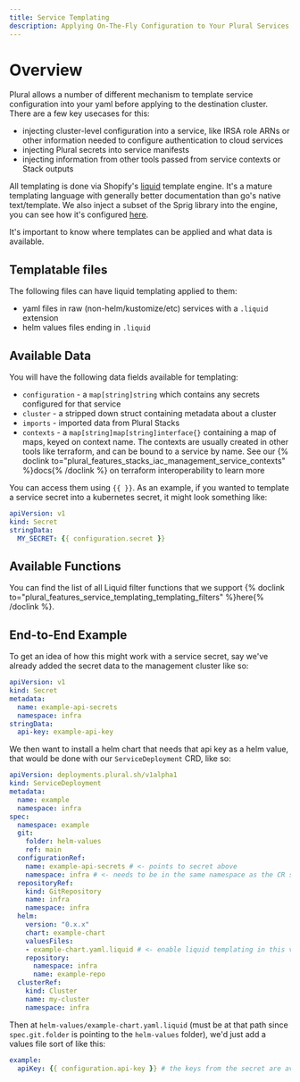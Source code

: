 ```yaml
---
title: Service Templating
description: Applying On-The-Fly Configuration to Your Plural Services
---
```

# Overview

Plural allows a number of different mechanism to template service configuration into your yaml before applying to the destination cluster. There are a few key usecases for this:

- injecting cluster-level configuration into a service, like IRSA role ARNs or other information needed to configure authentication to cloud services
- injecting Plural secrets into service manifests
- injecting information from other tools passed from service contexts or Stack outputs

All templating is done via Shopify's [liquid](https://shopify.github.io/liquid/) template engine. It's a mature templating language with generally better documentation than go's native text/template. We also inject a subset of the Sprig library into the engine, you can see how it's configured [here](https://github.com/pluralsh/deployment-operator/blob/main/pkg/manifests/template/raw.go#L22).

It's important to know where templates can be applied and what data is available.

## Templatable files

The following files can have liquid templating applied to them:

- yaml files in raw (non-helm/kustomize/etc) services with a `.liquid` extension
- helm values files ending in `.liquid`


## Available Data

You will have the following data fields available for templating:

- `configuration` - a `map[string]string` which contains any secrets configured for that service
- `cluster` - a stripped down struct containing metadata about a cluster
- `imports` - imported data from Plural Stacks
- `contexts` - a `map[string]map[string]interface{}` containing a map of maps, keyed on context name. The contexts are usually created in other tools like terraform, and can be bound to a service by name. See our {% doclink to="plural_features_stacks_iac_management_service_contexts" %}docs{% /doclink %} on terraform interoperability to learn more

You can access them using `{{ }}`. As an example, if you wanted to template a service secret into a kubernetes secret, it might look something like:

```yaml
apiVersion: v1
kind: Secret
stringData:
  MY_SECRET: {{ configuration.secret }}
```

## Available Functions

You can find the list of all Liquid filter functions that we support {% doclink to="plural_features_service_templating_templating_filters" %}here{% /doclink %}.

## End-to-End Example

To get an idea of how this might work with a service secret, say we've already added the secret data to the management cluster like so:

```yaml
apiVersion: v1
kind: Secret
metadata:
  name: example-api-secrets
  namespace: infra
stringData:
  api-key: example-api-key
```

We then want to install a helm chart that needs that api key as a helm value, that would be done with our `ServiceDeployment` CRD, like so:

```yaml
apiVersion: deployments.plural.sh/v1alpha1
kind: ServiceDeployment
metadata:
  name: example
  namespace: infra
spec:
  namespace: example
  git:
    folder: helm-values
    ref: main
  configurationRef:
    name: example-api-secrets # <- points to secret above
    namespace: infra # <- needs to be in the same namespace as the CR since we need to set a k8s owner reference
  repositoryRef:
    kind: GitRepository
    name: infra
    namespace: infra
  helm:
    version: "0.x.x"
    chart: example-chart
    valuesFiles:
    - example-chart.yaml.liquid # <- enable liquid templating in this values file
    repository:
      namespace: infra
      name: example-repo
  clusterRef:
    kind: Cluster
    name: my-cluster
    namespace: infra
```

Then at `helm-values/example-chart.yaml.liquid` (must be at that path since `spec.git.folder` is pointing to the `helm-values` folder), we'd just add a values file sort of like this:

```yaml
example:
  apiKey: {{ configuration.api-key }} # the keys from the secret are available in the `configuration` map here
```
